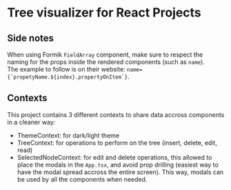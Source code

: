 # Tree visualizer for React Projects

## Side notes

When using Formik `FieldArray` component, make sure to respect the naming for the props inside the rendered components (such as `name`).<br>
The example to follow is on their website: `` name={`propetyName.${index}.propertyOnItem`} ``.

## Contexts

This project contains 3 different contexts to share data accross components in a cleaner way:

- ThemeContext: for dark/light theme
- TreeContext: for operations to perform on the tree (insert, delete, edit, read)
- SelectedNodeContext: for edit and delete operations, this allowed to place the modals in the `App.tsx`, and avoid prop drilling (easiest way to have the modal spread accross the entire screen). This way, modals can be used by all the components when needed.
